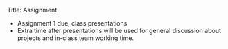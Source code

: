 Title: Assignment

- Assignment 1 due, class presentations
- Extra time after presentations will be used for general discussion
	about projects and in-class team working time.
